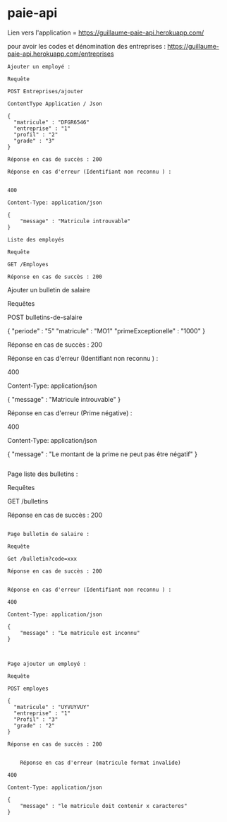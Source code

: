 # paie-api

Lien vers l'application = https://guillaume-paie-api.herokuapp.com/

pour avoir les codes et dénomination des entreprises : https://guillaume-paie-api.herokuapp.com/entreprises

```
Ajouter un employé : 

Requête

POST Entreprises/ajouter

ContentType Application / Json

{
  "matricule" : "DFGR6546"
  "entreprise" : "1"
  "profil" : "2"
  "grade" : "3"
}

Réponse en cas de succès : 200

Réponse en cas d'erreur (Identifiant non reconnu ) : 


400

Content-Type: application/json

{
    "message" : "Matricule introuvable"
}
```

```
Liste des employés

Requête

GET /Employes

Réponse en cas de succès : 200
```


Ajouter un bulletin de salaire

Requêtes

POST bulletins-de-salaire

{
  "periode" : "5"
  "matricule" : "MO1"
  "primeExceptionelle" : "1000"
}

Réponse en cas de succès : 200

Réponse en cas d'erreur (Identifiant non reconnu ) : 


400

Content-Type: application/json

{
    "message" : "Matricule introuvable"
}

Réponse en cas d'erreur (Prime négative) : 


400

Content-Type: application/json

{
    "message" : "Le montant de la prime ne peut pas être négatif"
}
```

```

Page liste des bulletins : 

Requêtes

GET /bulletins

Réponse en cas de succès : 200

```

Page bulletin de salaire :

Requête 

Get /bulletin?code=xxx

Réponse en cas de succès : 200


Réponse en cas d'erreur (Identifiant non reconnu ) : 

400

Content-Type: application/json

{
    "message" : "Le matricule est inconnu"
}


```

```

Page ajouter un employé :

Requête 

POST employes

{
  "matricule" : "UYVUYVUY"
  "entreprise" : "1"
  "Profil" : "3"
  "grade" : "2"
}

Réponse en cas de succès : 200


    Réponse en cas d'erreur (matricule format invalide)

400

Content-Type: application/json

{
    "message" : "le matricule doit contenir x caracteres"
}
